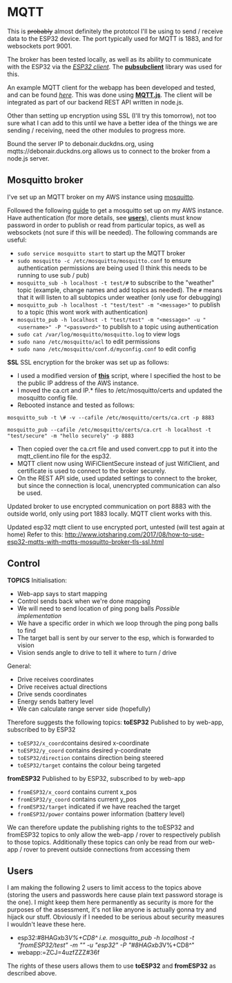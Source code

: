 MQTT
====
This is <del>probably</del> almost definitely the prototcol I'll be using to send / receive data to the ESP32 device. The port typically used for MQTT is 1883, and for websockets port 9001.

The broker has been tested locally, as well as its ability to communicate with the ESP32 via the [*ESP32 client*](mqtt_client_esp32/mqtt_client_esp32.ino). The [**pubsubclient**](https://github.com/knolleary/pubsubclient) library was used for this.

An example MQTT client for the webapp has been developed and tested, and can be found [*here*](../Server/mqtt_server.js). This was done using [**MQTT.js**](https://www.npmjs.com/package/mqtt). The client will be integrated as part of our backend REST API written in node.js.

Other than setting up encryption using SSL (I'll try this tomorrow), not too sure what I can add to this until we have a better idea of the things we are sending / receiving, need the other modules to progress more.

Bound the server IP to debonair.duckdns.org, using mqtts://debonair.duckdns.org allows us to connect to the broker from a node.js server.

Mosquitto broker
----------------
I've set up an MQTT broker on my AWS instance using [mosquitto](http://mosquitto.org/download/).

Followed the following [guide](https://obrienlabs.net/how-to-setup-your-own-mqtt-broker/) to get a mosquitto set up on my AWS instance. Have authentication (for more details, see [**users**](#users)), clients must know password in order to publish or read from particular topics, as well as websockets (not sure if this will be needed). The following commands are useful:
- `sudo service mosquitto start` to start up the MQTT broker
- `sudo mosquitto -c /etc/mosquitto/mosquitto.conf` to ensure authentication permissions are being used (I think this needs to be running to use sub / pub)
- `mosquitto_sub -h localhost -t test/#` to subscribe to the "weather" topic (example, change names and add topics as needed). The `#` means that it will listen to all subtopics under weather (only use for debugging)
- `mosquitto_pub -h localhost -t "test/test" -m "<message>"` to publish to a topic (this wont work with authentication)
- `mosquitto_pub -h localhost -t "test/test" -m "<message>" -u "<username>" -P "<password>"` to publish to a topic using authentication
- `sudo cat /var/log/mosquitto/mosquitto.log` to view logs
- `sudo nano /etc/mosquitto/acl` to edit permissions
- `sudo nano /etc/mosquitto/conf.d/myconfig.conf` to edit config

**SSL**
SSL encryption for the broker was set up as follows:
- I used a modified version of [**this**](https://github.com/owntracks/tools/blob/master/TLS/generate-CA.sh) script, where I specified the host to be the public IP address of the AWS instance. 
- I moved the ca.crt and IP.* files to /etc/mosquitto/certs and updated the mosquitto config file.
- Rebooted instance and tested as follows:
```
mosquitto_sub -t \# -v --cafile /etc/mosquitto/certs/ca.crt -p 8883
     
mosquitto_pub --cafile /etc/mosquitto/certs/ca.crt -h localhost -t "test/secure" -m "hello securely" -p 8883
```
- Then copied over the ca.crt file and used convert.cpp to put it into the mqtt_client.ino file for the esp32.
- MQTT client now using WiFiClientSecure instead of just WifiClient, and certificate is used to connect to the broker securely.
- On the REST API side, used updated settings to connect to the broker, but since the connection is local, unencrypted communication can also be used.

Updated broker to use encrypted communication on port 8883 with the outside world, only using port 1883 locally. MQTT client works with this.

Updated esp32 mqtt client to use encrypted port, untested (will test again at home)
Refer to this: http://www.iotsharing.com/2017/08/how-to-use-esp32-mqtts-with-mqtts-mosquitto-broker-tls-ssl.html

Control
-------
**TOPICS**
Initialisation:
- Web-app says to start mapping
- Control sends back when we're done mapping
- We will need to send location of ping pong balls
*Possible implementation*
- We have a specific order in which we loop through the ping pong balls to find
- The target ball is sent by our server to the esp, which is forwarded to vision
- Vision sends angle to drive to tell it where to turn / drive

General:
- Drive receives coordinates
- Drive receives actual directions
- Drive sends coordinates
- Energy sends battery level
- We can calculate range server side (hopefully)

Therefore suggests the following topics:
**toESP32**
Published to by web-app, subscribed to by ESP32
- `toESP32/x_coord`contains desired x-coordinate
- `toESP32/y_coord` contains desired y-coordinate
- `toESP32/direction` contains direction being steered
- `toESP32/target` contains the colour being targeted

**fromESP32**
Published to by ESP32, subscribed to by web-app
- `fromESP32/x_coord` contains current x_pos
- `fromESP32/y_coord` contains current y_pos
- `fromESP32/target` indicated if we have reached the target
- `fromESP32/power` contains power information (battery level)

We can therefore update the publishing rights to the toESP32 and fromESP32 topics to only allow the web-app / rover to respectively publish to those topics. Additionally these topics can only be read from our web-app / rover to prevent outside connections from accessing them

<a name="users"></a>Users
-------------------------
I am making the following 2 users to limit access to the topics above (storing the users and passwords here cause plain text password storage is the one). I might keep them here permanently as security is more for the purposes of the assessment, it's not like anyone is actually gonna try and hijack our stuff. Obviously if I needed to be serious about security measures I wouldn't leave these here.
- esp32:#8HAGxb3*V%+CD8^
i.e. mosquitto_pub -h localhost -t "fromESP32/test" -m "<message>" -u "esp32" -P "#8HAGxb3*V%+CD8^"
- webapp:=ZCJ=4uzfZZZ#36f

The rights of these users allows them to use **toESP32** and **fromESP32** as described above.